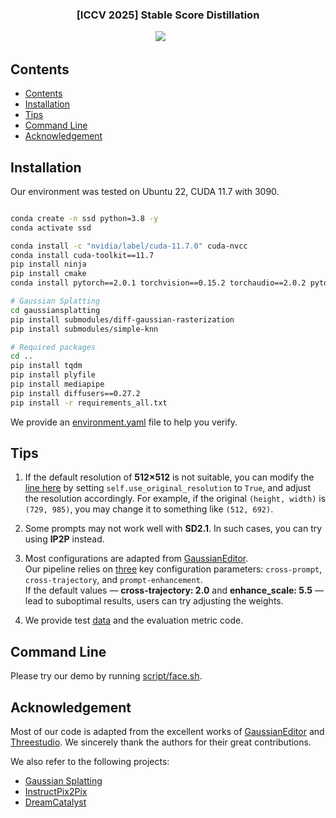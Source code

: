 
<p align="center">
  <!-- <img src="docs/figs/logo.png" align="center" width="50%"> -->
  
  <h3 align="center"><strong>[ICCV 2025] Stable Score Distillation</strong></h3>

<div align="center">

<a href='http://arxiv.org/abs/2507.09168'><img src='https://img.shields.io/badge/arXiv-2311.14521-b31b1b.svg'></a> &nbsp;&nbsp;&nbsp;&nbsp;&nbsp;

</div>

## Contents
<!-- - [Demo Videos](#demo-videos)
- [Release](#release) -->
- [Contents](#contents)
- [Installation](#installation)
- [Tips](#tips)
- [Command Line](#command-line)
- [Acknowledgement](#acknowledgement)

## Installation

Our environment was tested on Ubuntu 22, CUDA 11.7 with 3090.

```bash

conda create -n ssd python=3.8 -y 
conda activate ssd

conda install -c "nvidia/label/cuda-11.7.0" cuda-nvcc
conda install cuda-toolkit==11.7
pip install ninja
pip install cmake
conda install pytorch==2.0.1 torchvision==0.15.2 torchaudio==2.0.2 pytorch-cuda=11.7 -c pytorch -c nvidia

# Gaussian Splatting
cd gaussiansplatting
pip install submodules/diff-gaussian-rasterization
pip install submodules/simple-knn

# Required packages
cd ..
pip install tqdm
pip install plyfile
pip install mediapipe
pip install diffusers==0.27.2
pip install -r requirements_all.txt
```

We provide an [environment.yaml](https://github.com/Alex-Zhu1/SSD/environment.yaml) file to help you verify.

## Tips

1. If the default resolution of **512×512** is not suitable, you can modify the [line here](https://github.com/Alex-Zhu1/SSD/blob/3e1e01d773664c646e7194d3935b56fab3407049/threestudio/data/gs_load.py#L367) by setting `self.use_original_resolution` to `True`, and adjust the resolution accordingly. For example, if the original `(height, width)` is `(729, 985)`, you may change it to something like `(512, 692)`.

2. Some prompts may not work well with **SD2.1**. In such cases, you can try using **IP2P** instead.

3. Most configurations are adapted from [GaussianEditor](https://github.com/buaacyw/GaussianEditor).  
Our pipeline relies on [three](https://github.com/Alex-Zhu1/SSD/blob/25316a047a638291cde1afbf427e750a8e23651d/configs/edit-sd-ours.yaml#L56) key configuration parameters: `cross-prompt`, `cross-trajectory`, and `prompt-enhancement`.  
If the default values — **cross-trajectory: 2.0** and **enhance_scale: 5.5** — lead to suboptimal results, users can try adjusting the weights.

4. We provide test [data](https://drive.google.com/file/d/1q5ReFKafdojNrRKHGroeYT_qO7LREoLn/view?usp=drive_link) and the evaluation metric code.

## Command Line

Please try our demo by running [script/face.sh](https://github.com/Alex-Zhu1/SSD/blob/main/script/face.sh).

## Acknowledgement

Most of our code is adapted from the excellent works of [GaussianEditor](https://github.com/buaacyw/GaussianEditor) and [Threestudio](https://github.com/threestudio-project/threestudio). We sincerely thank the authors for their great contributions.

We also refer to the following projects:

- [Gaussian Splatting](https://github.com/graphdeco-inria/gaussian-splatting)  
- [InstructPix2Pix](https://github.com/timothybrooks/instruct-pix2pix)
- [DreamCatalyst](https://github.com/kaist-cvml/DreamCatalyst)